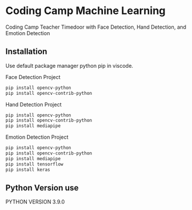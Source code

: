 # Coding Camp Machine Learning
 Coding Camp Teacher Timedoor with Face Detection, Hand Detection, and Emotion Detection

## Installation

Use default package manager python pip in viscode.

Face Detection Project
```bash
pip install opencv-python
pip install opencv-contrib-python
```

Hand Detection Project
```bash
pip install opencv-python
pip install opencv-contrib-python
pip install mediapipe
```

Emotion Detection Project
```bash
pip install opencv-python
pip install opencv-contrib-python
pip install mediapipe
pip install tensorflow
pip install keras
```
## Python Version use
PYTHON VERSION 3.9.0
